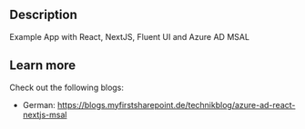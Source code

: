 ## Description

Example App with React, NextJS, Fluent UI and Azure AD MSAL

## Learn more

Check out the following blogs:
- German: https://blogs.myfirstsharepoint.de/technikblog/azure-ad-react-nextjs-msal
